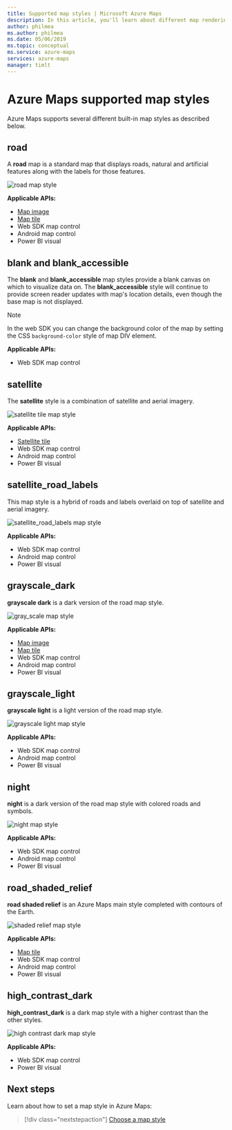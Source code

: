 ```yaml
---
title: Supported map styles | Microsoft Azure Maps
description: In this article, you'll learn about different map rendering styles supported by Microsoft Azure Maps.
author: philmea
ms.author: philmea
ms.date: 05/06/2019
ms.topic: conceptual
ms.service: azure-maps
services: azure-maps
manager: timlt
---
```


# Azure Maps supported map styles
Azure Maps supports several different built-in map styles as described below.

## road
A **road** map is a standard map that displays roads, natural and artificial features along with the labels for those features.

![road map style](./media/supported-map-styles/road.png)

**Applicable APIs:**
* [Map image](https://docs.microsoft.com/rest/api/maps/render/getmapimage)
* [Map tile](https://docs.microsoft.com/rest/api/maps/render/getmaptile)
* Web SDK map control
* Android map control
* Power BI visual

## blank and blank_accessible

The **blank** and **blank_accessible** map styles provide a blank canvas on which to visualize data on. The **blank_accessible** style will continue to provide screen reader updates with map's location details, even though the base map is not displayed.

> [!Note]
> In the web SDK you can change the background color of the map by setting the CSS `background-color` style of map DIV element.

**Applicable APIs:**
* Web SDK map control

## satellite 
The **satellite** style is a combination of satellite and aerial imagery.

![satellite tile map style](./media/supported-map-styles/satellite.png)

**Applicable APIs:**
* [Satellite tile](https://docs.microsoft.com/rest/api/maps/render/getmapimagerytilepreview)
* Web SDK map control
* Android map control
* Power BI visual

## satellite_road_labels
This map style is a hybrid of roads and labels overlaid on top of satellite and aerial imagery.

![satellite_road_labels map style](./media/supported-map-styles/satellite-road-labels.png)

**Applicable APIs:**
* Web SDK map control
* Android map control
* Power BI visual

## grayscale_dark
**grayscale dark** is a dark version of the road map style.

![gray_scale map style](./media/supported-map-styles/grayscale-dark.png)

**Applicable APIs:**
* [Map image](https://docs.microsoft.com/rest/api/maps/render/getmapimage)
* [Map tile](https://docs.microsoft.com/rest/api/maps/render/getmaptile)
* Web SDK map control 
* Android map control
* Power BI visual


## grayscale_light
**grayscale light** is a light version of the road map style.

![grayscale light map style](./media/supported-map-styles/grayscale-light.png)

**Applicable APIs:**
* Web SDK map control
* Android map control
* Power BI visual


## night
**night** is a dark version of the road map style with colored roads and symbols.

![night map style](./media/supported-map-styles/night.png)

**Applicable APIs:**
* Web SDK map control
* Android map control
* Power BI visual

## road_shaded_relief
**road shaded relief** is an Azure Maps main style completed with contours of the Earth.

![shaded relief map style](./media/supported-map-styles/shaded-relief.png)

**Applicable APIs:**
* [Map tile](https://docs.microsoft.com/rest/api/maps/render/getmaptile)
* Web SDK map control
* Android map control
* Power BI visual

## high_contrast_dark

**high_contrast_dark** is a dark map style with a higher contrast than the other styles.

![high contrast dark map style](./media/supported-map-styles/high-contrast-dark.png)

**Applicable APIs:**
* Web SDK map control
* Power BI visual

## Next steps

Learn about how to set a map style in Azure Maps:

> [!div class="nextstepaction"]
> [Choose a map style](https://docs.microsoft.com/azure/azure-maps/choose-map-style)
